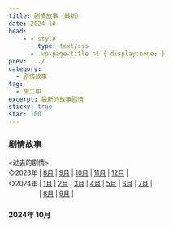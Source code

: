 ```yaml
---
title: 剧情故事（最新）
date: 2024-10
head:
    - - style
      - type: text/css
      - .vp-page-title h1 { display:none; }
prev:  ../
category:
  - 剧情故事
tag:
  - 施工中
excerpt: 最新的故事剧情
sticky: true
star: 100
---
```


### <div class="text-bg-white"> 剧情故事 </div>

<div style="color:var(--vp-c-text-mute);font-size:0.9em;line-height:160%;margin-top:0.3em;">
  <过去的剧情><br>
  ◇2023年 | 
  <a href="./y2023/p08.html">8月</a> | 
  <a href="./y2023/p09.html">9月</a> | 
  <a href="./y2023/p10.html">10月</a> | 
  <a href="./y2023/p11.html">11月</a> | 
  <a href="./y2023/p12.html">12月</a> |<br>
  ◇2024年 |
  <a href="./y2024/p01.html">1月</a> |
  <a href="./y2024/p02.html">2月</a> |
  <a href="./y2024/p03.html">3月</a> |
  <a href="./y2024/p04.html">4月</a> |
  <a href="./y2024/p05.html">5月</a> |
  <a href="./y2024/p06.html">6月</a> |
  <a href="./y2024/p07.html">7月</a> |<br>
  <span style="visibility:hidden;">◇2024年</span> |
  <a href="./y2024/p08.html">8月</a> |
  <a href="./y2024/p09.html">9月</a> |
</div>

#### <span class="underline-blue">2024年 10月 </span>
<div style="font-size:50%"><br></div>

<EpisodeButton label="10/3　#279" badge="施工中">

</EpisodeButton>
<br>
<EpisodeButton label="10/15　#280" badge="施工中"> 

</EpisodeButton>
<br>
<EpisodeButton label="10/18　#281" badge="施工中"> 

</EpisodeButton>

<script setup>
  import EpisodeButton from "@EpisodeButton"
</script>